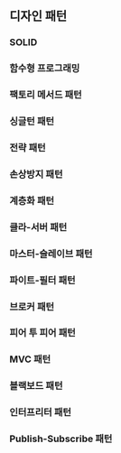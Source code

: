 ## 디자인 패턴
### SOLID

### 함수형 프로그래밍

### 팩토리 메서드 패턴

### 싱글턴 패턴

### 전략 패턴

### 손상방지 패턴

### 계층화 패턴

### 클라-서버 패턴

### 마스터-슬레이브 패턴

### 파이트-필터 패턴

### 브로커 패턴

### 피어 투 피어 패턴

### MVC 패턴

### 블랙보드 패턴

### 인터프리터 패턴

### Publish-Subscribe 패턴